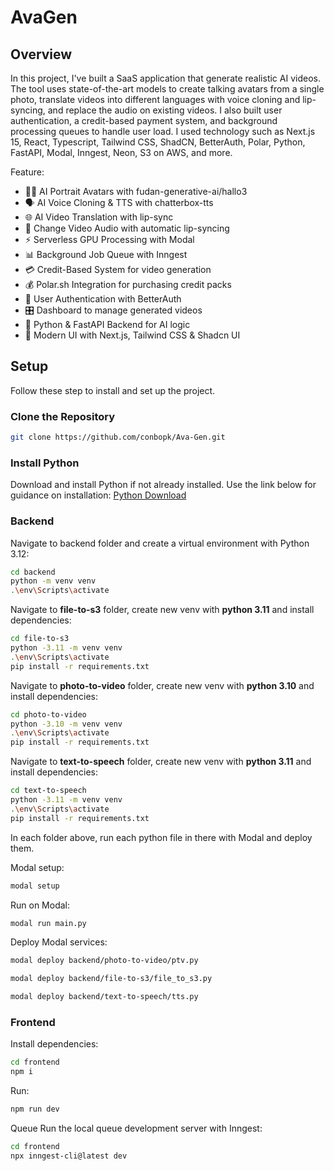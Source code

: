 # AvaGen

## Overview

In this project, I've built a SaaS application that generate realistic AI videos.
The tool uses state-of-the-art models to create talking avatars from a single photo, translate videos
into different languages with voice cloning and lip-syncing, and replace the audio on existing videos.
I also built user authentication, a credit-based payment system, and background processing
queues to handle user load. I used technology such as Next.js 15, React, Typescript, Tailwind CSS,
ShadCN, BetterAuth, Polar, Python, FastAPI, Modal, Inngest, Neon, S3 on AWS, and more.

Feature:
- 🧑‍🦰 AI Portrait Avatars with fudan-generative-ai/hallo3
- 🗣️ AI Voice Cloning & TTS with chatterbox-tts
- 🌐 AI Video Translation with lip-sync
- 🔄 Change Video Audio with automatic lip-syncing
- ⚡ Serverless GPU Processing with Modal
- 📊 Background Job Queue with Inngest
- 💳 Credit-Based System for video generation
- 💰 Polar.sh Integration for purchasing credit packs
- 👤 User Authentication with BetterAuth
- 🎛️ Dashboard to manage generated videos
- 🐍 Python & FastAPI Backend for AI logic
- 📱 Modern UI with Next.js, Tailwind CSS & Shadcn UI

## Setup
Follow these step to install and set up the project.

### Clone the Repository
```bash
git clone https://github.com/conbopk/Ava-Gen.git
```

### Install Python
Download and install Python if not already installed. Use the link below for guidance on installation: [Python Download](https://www.python.org/downloads/)

### Backend
Navigate to backend folder and create a virtual environment with Python 3.12:
```bash
cd backend
python -m venv venv
.\env\Scripts\activate
```

Navigate to **file-to-s3** folder, create new venv with **python 3.11** and install dependencies:
```bash
cd file-to-s3
python -3.11 -m venv venv
.\env\Scripts\activate
pip install -r requirements.txt
```

Navigate to **photo-to-video** folder, create new venv with **python 3.10** and install dependencies:
```bash
cd photo-to-video
python -3.10 -m venv venv
.\env\Scripts\activate
pip install -r requirements.txt
```

Navigate to **text-to-speech** folder, create new venv with **python 3.11** and install dependencies:
```bash
cd text-to-speech
python -3.11 -m venv venv
.\env\Scripts\activate
pip install -r requirements.txt
```

In each folder above, run each python file in there with Modal and deploy them.

Modal setup:
```bash
modal setup
```

Run on Modal:
```bash
modal run main.py
```

Deploy Modal services:
```bash
modal deploy backend/photo-to-video/ptv.py
```
```bash
modal deploy backend/file-to-s3/file_to_s3.py
```
```bash
modal deploy backend/text-to-speech/tts.py
```

### Frontend

Install dependencies:
```bash
cd frontend
npm i
```

Run:
```bash
npm run dev
```

Queue
Run the local queue development server with Inngest:
```bash
cd frontend
npx inngest-cli@latest dev
```
